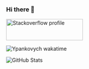 ### Hi there 👋

<a href="https://ru.stackoverflow.com/users/236727/pavel-durmanov?tab=profile"><img src="https://stackexchange.com/users/flair/10214099.png?theme=dark" width="208" height="58" alt="Stackoverflow profile" title="Stackoverflow profile"></a>

![Ypankovych wakatime](https://github-readme-stats.vercel.app/api/wakatime?username=ypank&theme=dark)

<img alt="GitHub Stats"
         src="https://github-readme-stats.vercel.app/api?username=ypankovych&show_icons=true&theme=dark&hide_border=true" />
<!--
**P-Alban/P-Alban** is a ✨ _special_ ✨ repository because its `README.md` (this file) appears on your GitHub profile.

Here are some ideas to get you started:

- 🔭 I’m currently working on ...
- 🌱 I’m currently learning ...
- 👯 I’m looking to collaborate on ...
- 🤔 I’m looking for help with ...
- 💬 Ask me about ...
- 📫 How to reach me: ...
- 😄 Pronouns: ...
- ⚡ Fun fact: ...
-->
 
